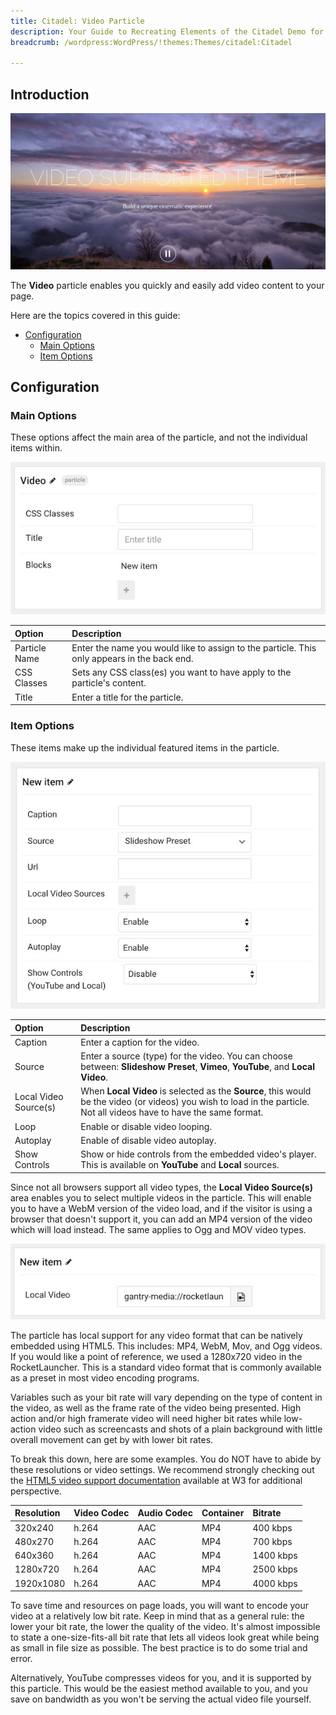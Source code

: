 ```yaml
---
title: Citadel: Video Particle
description: Your Guide to Recreating Elements of the Citadel Demo for WordPress
breadcrumb: /wordpress:WordPress/!themes:Themes/citadel:Citadel

---
```


## Introduction

![](assets/particle_video1.jpeg)

The **Video** particle enables you quickly and easily add video content to your page.

Here are the topics covered in this guide:

* [Configuration](#configuration)
    - [Main Options](#main-options)
    - [Item Options](#item-options)

## Configuration

### Main Options 

These options affect the main area of the particle, and not the individual items within.

![](assets/particle_video2.jpeg)

| Option        | Description                                                                                 |
| :-----        | :-----                                                                                      |
| Particle Name | Enter the name you would like to assign to the particle. This only appears in the back end. |
| CSS Classes   | Sets any CSS class(es) you want to have apply to the particle's content.                    |
| Title         | Enter a title for the particle.                                                             |

### Item Options

These items make up the individual featured items in the particle.

![](assets/particle_video3.jpeg)

| Option                | Description                                                                                                                                                            |
| :-----                | :-----                                                                                                                                                                 |
| Caption               | Enter a caption for the video.                                                                                                                                         |
| Source                | Enter a source (type) for the video. You can choose between: **Slideshow Preset**, **Vimeo**, **YouTube**, and **Local Video**.                                        |
| Local Video Source(s) | When **Local Video** is selected as the **Source**, this would be the video (or videos) you wish to load in the particle. Not all videos have to have the same format. |
| Loop                  | Enable or disable video looping.                                                                                                                                       |
| Autoplay              | Enable of disable video autoplay.                                                                                                                                      |
| Show Controls         | Show or hide controls from the embedded video's player. This is available on **YouTube** and **Local** sources.                                                        |

Since not all browsers support all video types, the **Local Video Source(s)** area enables you to select multiple videos in the particle. This will enable you to have a WebM version of the video load, and if the visitor is using a browser that doesn't support it, you can add an MP4 version of the video which will load instead. The same applies to Ogg and MOV video types.

![](assets/particle_video4.jpg)

The particle has local support for any video format that can be natively embedded using HTML5. This includes: MP4, WebM, Mov, and Ogg videos. If you would like a point of reference, we used a 1280x720 video in the RocketLauncher. This is a standard video format that is commonly available as a preset in most video encoding programs.

Variables such as your bit rate will vary depending on the type of content in the video, as well as the frame rate of the video being presented. High action and/or high framerate video will need higher bit rates while low-action video such as screencasts and shots of a plain background with little overall movement can get by with lower bit rates.

To break this down, here are some examples. You do NOT have to abide by these resolutions or video settings. We recommend strongly checking out the [HTML5 video support documentation](http://www.w3schools.com/html/html5_video.asp) available at W3 for additional perspective.

| Resolution | Video Codec | Audio Codec | Container | Bitrate   |
| :-----     | :-----      | :-----      | :-----    | :-----    |
| 320x240    | h.264       | AAC         | MP4       | 400 kbps  |
| 480x270    | h.264       | AAC         | MP4       | 700 kbps  |
| 640x360    | h.264       | AAC         | MP4       | 1400 kbps |
| 1280x720   | h.264       | AAC         | MP4       | 2500 kbps |
| 1920x1080  | h.264       | AAC         | MP4       | 4000 kbps |

To save time and resources on page loads, you will want to encode your video at a relatively low bit rate. Keep in mind that as a general rule: the lower your bit rate, the lower the quality of the video. It's almost impossible to state a one-size-fits-all bit rate that lets all videos look great while being as small in file size as possible. The best practice is to do some trial and error.

Alternatively, YouTube compresses videos for you, and it is supported by this particle. This would be the easiest method available to you, and you save on bandwidth as you won't be serving the actual video file yourself.


